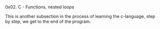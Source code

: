 0x02. C - Functions, nested loops

This is another subsection in the process of learning the c-language, step by step, we get to the end of the program.
